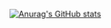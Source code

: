[![Anurag's GitHub stats](https://github-readme-stats.vercel.app/api?username=xjtu-fgh)](https://github.com/xjtu-fgh/github-readme-stats)

